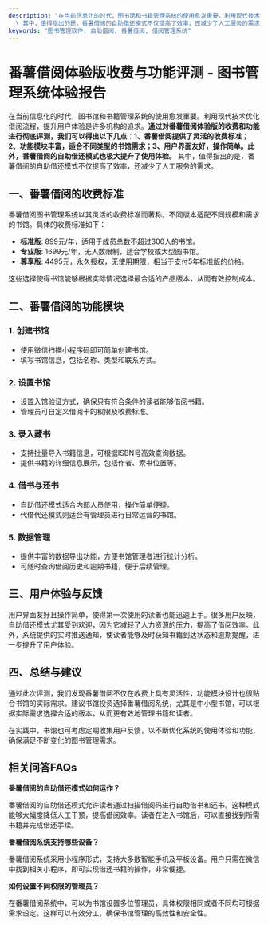 ```yaml
---
description: "在当前信息化的时代，图书馆和书籍管理系统的使用愈发重要。利用现代技术优化借阅流程，提升用户体验是许多机构的追求。**通过对番薯借阅体验版的收费和功能进行彻底评测，我们可以得出以下几点：1、番薯借阅提供了灵活的收费标准；2、功能模块丰富，适合不同类型的书馆需求；3、用户界面友好，操作简单。此外，番薯借阅的自助借还模式也极大提升了使用体验。**\
  \ 其中，值得指出的是，番薯借阅的自助借还模式不仅提高了效率，还减少了人工服务的需求。"
keywords: "图书管理软件, 自助借阅, 番薯借阅, 借阅管理系统"
---
```

# 番薯借阅体验版收费与功能评测 - 图书管理系统体验报告

在当前信息化的时代，图书馆和书籍管理系统的使用愈发重要。利用现代技术优化借阅流程，提升用户体验是许多机构的追求。**通过对番薯借阅体验版的收费和功能进行彻底评测，我们可以得出以下几点：1、番薯借阅提供了灵活的收费标准；2、功能模块丰富，适合不同类型的书馆需求；3、用户界面友好，操作简单。此外，番薯借阅的自助借还模式也极大提升了使用体验。** 其中，值得指出的是，番薯借阅的自助借还模式不仅提高了效率，还减少了人工服务的需求。

## **一、番薯借阅的收费标准**

番薯借阅图书管理系统以其灵活的收费标准而著称，不同版本适配不同规模和需求的书馆。具体的收费标准如下：

- **标准版**: 899元/年，适用于成员总数不超过300人的书馆。
- **专业版**: 1699元/年，无人数限制，适合学校或大型图书馆。
- **尊享版**: 4495元，永久授权，无使用期限，相当于支付5年标准版的价格。

这些选择使得书馆能够根据实际情况选择最合适的产品版本，从而有效控制成本。

## **二、番薯借阅的功能模块**

### **1. 创建书馆**

- 使用微信扫描小程序码即可简单创建书馆。
- 填写书馆信息，包括名称、类型和联系方式。

### **2. 设置书馆**

- 设置入馆验证方式，确保只有符合条件的读者能够借阅书籍。
- 管理员可自定义借阅卡的权限及收费标准。

### **3. 录入藏书**

- 支持批量导入书籍信息，可根据ISBN号高效查询数据。
- 提供书籍的详细信息展示，包括作者、索书位置等。

### **4. 借书与还书**

- 自助借还模式适合内部人员使用，操作简单便捷。
- 代借代还模式则适合有管理员进行日常运营的书馆。

### **5. 数据管理**

- 提供丰富的数据导出功能，方便书馆管理者进行统计分析。
- 可随时查询借阅历史和逾期书籍，便于后续管理。

## **三、用户体验与反馈**

用户界面友好且操作简单，使得第一次使用的读者也能迅速上手。很多用户反映，自助借还模式尤其受到欢迎，因为它减轻了人力资源的压力，提高了借阅效率。此外，系统提供的实时推送通知，使读者能够及时获知书籍到达状态和逾期提醒，进一步提升了用户体验。

## **四、总结与建议**

通过此次评测，我们发现番薯借阅不仅在收费上具有灵活性，功能模块设计也很贴合书馆的实际需求。建议书馆投资选择番薯借阅系统，尤其是中小型书馆，可以根据实际需求选择合适的版本，从而更有效地管理书籍和读者。

在实践中，书馆也可考虑定期收集用户反馈，以不断优化系统的使用体验和功能，确保满足不断变化的图书管理需求。

## **相关问答FAQs**

**番薯借阅的自助借还模式如何运作？**

番薯借阅的自助借还模式允许读者通过扫描借阅码进行自助借书和还书。这种模式能够大幅度降低人工干预，提高借阅效率。读者在进入书馆后，可以直接找到所需书籍并完成借还手续。

**番薯借阅系统支持哪些设备？**

番薯借阅系统采用小程序形式，支持大多数智能手机及平板设备。用户只需在微信中找到相关小程序，即可实现借还书籍的操作，非常便捷。

**如何设置不同权限的管理员？**

在番薯借阅系统中，可以为书馆设置多位管理员，具体权限相同或者不同均可根据需求设定。这样可以有效分工，确保书馆管理的高效性和安全性。
